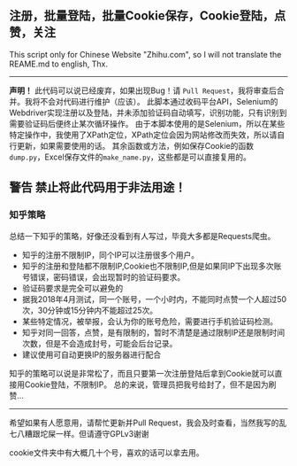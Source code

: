 注册，批量登陆，批量Cookie保存，Cookie登陆，点赞，关注
---

This script only for Chinese Website "Zhihu.com", so I will not translate the REAME.md to english, Thx.
 
---

**声明！** 此代码可以说已经废弃，如果出现Bug！请 `Pull Request`，我将审查后合并。我将不会对代码进行维护（应该）。
 此脚本通过收码平台API，Selenium的Webdriver实现注册以及登陆，并未添加验证码自动填写，识别功能，只有识别到需要验证码后便终止某次循环操作。
 由于本脚本使用的是Selenium，所以在某些特定操作中，我使用了XPath定位，XPath定位会因为网站修改而失效，所以请自行更新，如果需要使用的话。
 其余函数或方法，例如保存Cookie的函数`dump.py`，Excel保存文件的`make_name.py`，这些都是可以直接复用的。

**警告** 禁止将此代码用于非法用途！
---

### 知乎策略

总结一下知乎的策略，好像还没看到有人写过，毕竟大多都是Requests爬虫。

- 知乎的注册不限制IP，同个IP可以注册很多个用户。
- 知乎的注册和登陆都不限制IP,Cookie也不限制IP,但是如果同IP下出现多次账号错误，密码错误，会出现暂时的验证码要求。
- 验证码要求是完全可以避免的
- 据我2018年4月测试，同一个账号，一个小时内，不能同时点赞一个人超过50次，30分钟或15分钟内不能超过25次。
- 某些特定情况，被举报，会认为你的账号危险，需要进行手机验证码检测。
- 知乎对同一回答，点赞，是有限制的，暂时不清楚是通过限制IP还是限制时间次数，但是不会造成封号，可能会后台记录。
- 建议使用可自动更换IP的服务器进行配合

知乎的策略可以说是非常松了，而且只要第一次注册登陆后拿到Cookie就可以直接用Cookie登陆，不限制IP。
总的来说，管理员把我号给封了，但不是因为刷赞...

---
希望如果有人愿意用，请帮忙更新并Pull Request，我会及时查看，当然我写的乱七八糟跟坨屎一样。但请遵守GPLv3谢谢

cookie文件夹中有大概几十个号，喜欢的话可以拿去用。
